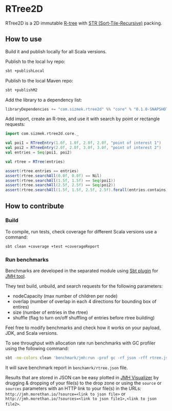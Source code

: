 # RTree2D

RTree2D is a 2D immutable [R-tree](https://en.wikipedia.org/wiki/R-tree) with 
[STR (Sort-Tile-Recursive)](https://archive.org/details/DTIC_ADA324493) packing.

## How to use

Build it and publish locally for all Scala versions.

Publish to the local Ivy repo:

```sh
sbt +publishLocal
```

Publish to the local Maven repo:

```sh
sbt +publishM2
```

Add the library to a dependency list:

```sbt
libraryDependencies += "com.sizmek.rtree2d" %% "core" % "0.1.0-SNAPSHOT"
 ```

Add import, create an R-tree, and use it with search by point or rectangle requests:

```scala
import com.sizmek.rtree2d.core._

val poi1 = RTreeEntry(1.0f, 1.0f, 2.0f, 2.0f, "point of interest 1")
val poi2 = RTreeEntry(2.0f, 2.0f, 3.0f, 3.0f, "point of interest 2")
val entries = Seq(poi1, poi2)

val rtree = RTree(entries)

assert(rtree.entries == entries)
assert(rtree.searchAll(0.0f, 0.0f) == Nil)
assert(rtree.searchAll(1.5f, 1.5f) == Seq(poi1))
assert(rtree.searchAll(2.5f, 2.5f) == Seq(poi2))
assert(rtree.searchAll(1.5f, 1.5f, 2.5f, 2.5f).forall(entries.contains))
```

## How to contribute

### Build

To compile, run tests, check coverage for different Scala versions use a command:

```sh
sbt clean +coverage +test +coverageReport
```

### Run benchmarks

Benchmarks are developed in the separated module using [Sbt plugin](https://github.com/ktoso/sbt-jmh)
for [JMH tool](http://openjdk.java.net/projects/code-tools/jmh/). 

They test build, unbuild, and search requests for the following parameters:
- nodeCapacity (max number of children per node)
- overlap (number of overlap in each 4 directions for bounding box of entires)
- size (number of entries in the rtree)
- shuffle (flag to turn on/off shuffling of entries before rtree building)

Feel free to modify benchmarks and check how it works on your payload, JDK, and Scala versions.

To see throughput with allocation rate run benchmarks with GC profiler using the following command:

```sh
sbt -no-colors clean 'benchmark/jmh:run -prof gc -rf json -rff rtree.json .*Benchmark.*'
```

It will save benchmark report in `benchamrk/rtree.json` file.

Results that are stored in JSON can be easy plotted in [JMH Visualizer](http://jmh.morethan.io/) by drugging & dropping
of your file(s) to the drop zone or using the `source` or `sources` parameters with an HTTP link to your file(s) in the 
URLs: `http://jmh.morethan.io/?source=<link to json file>` or `http://jmh.morethan.io/?sources=<link to json file1>,<link to json file2>`.
